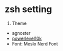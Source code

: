 # zsh setting 

1. Theme
  * agnoster 
  * [powerlevel10k](https://github.com/romkatv/powerlevel10k#homebrew)
  * Font: Meslo Nerd Font 
